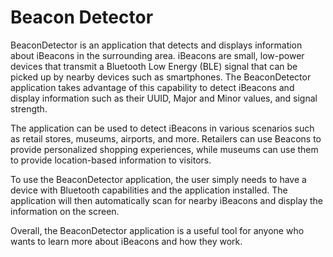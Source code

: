 # Beacon Detector


BeaconDetector is an application that detects and displays information about iBeacons in the surrounding area. iBeacons are small, low-power devices that transmit a Bluetooth Low Energy (BLE) signal that can be picked up by nearby devices such as smartphones. The BeaconDetector application takes advantage of this capability to detect iBeacons and display information such as their UUID, Major and Minor values, and signal strength.

The application can be used to detect iBeacons in various scenarios such as retail stores, museums, airports, and more. Retailers can use Beacons to provide personalized shopping experiences, while museums can use them to provide location-based information to visitors.

To use the BeaconDetector application, the user simply needs to have a device with Bluetooth capabilities and the application installed. The application will then automatically scan for nearby iBeacons and display the information on the screen.

Overall, the BeaconDetector application is a useful tool for anyone who wants to learn more about iBeacons and how they work.
